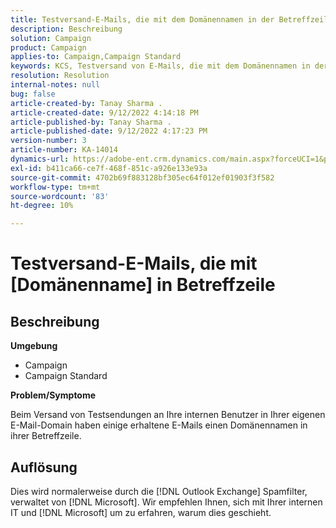 ```yaml
---
title: Testversand-E-Mails, die mit dem Domänennamen in der Betreffzeile empfangen wurden
description: Beschreibung
solution: Campaign
product: Campaign
applies-to: Campaign,Campaign Standard
keywords: KCS, Testversand von E-Mails, die mit dem Domänennamen in der Betreffzeile empfangen wurden
resolution: Resolution
internal-notes: null
bug: false
article-created-by: Tanay Sharma .
article-created-date: 9/12/2022 4:14:18 PM
article-published-by: Tanay Sharma .
article-published-date: 9/12/2022 4:17:23 PM
version-number: 3
article-number: KA-14014
dynamics-url: https://adobe-ent.crm.dynamics.com/main.aspx?forceUCI=1&pagetype=entityrecord&etn=knowledgearticle&id=aacf6bf1-b532-ed11-9db1-002248086735
exl-id: b411ca66-ce7f-468f-851c-a926e133e93a
source-git-commit: 4702b69f883128bf305ec64f012ef01903f3f582
workflow-type: tm+mt
source-wordcount: '83'
ht-degree: 10%

---
```


# Testversand-E-Mails, die mit [Domänenname] in Betreffzeile

## Beschreibung


<b>Umgebung</b>

- Campaign
- Campaign Standard




<b>Problem/Symptome</b>

Beim Versand von Testsendungen an Ihre internen Benutzer in Ihrer eigenen E-Mail-Domain haben einige erhaltene E-Mails einen Domänennamen in ihrer Betreffzeile.


## Auflösung


Dies wird normalerweise durch die [!DNL Outlook Exchange] Spamfilter, verwaltet von [!DNL Microsoft]. Wir empfehlen Ihnen, sich mit Ihrer internen IT und [!DNL Microsoft] um zu erfahren, warum dies geschieht.
